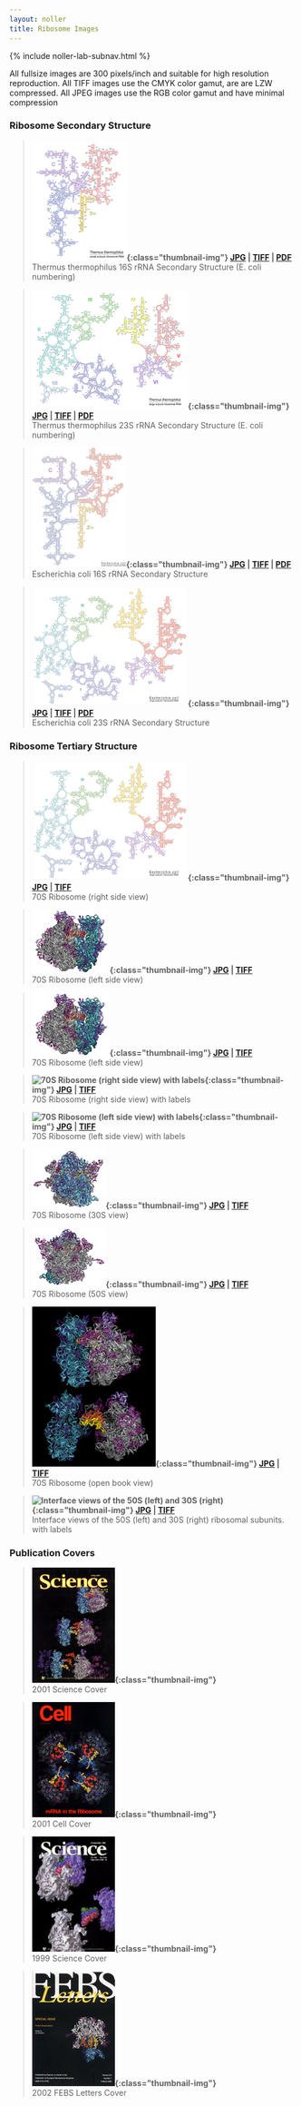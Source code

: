 ```yaml
---
layout: noller
title: Ribosome Images
---
```



{% include noller-lab-subnav.html %} 


All fullsize images are 300 pixels/inch and suitable for high resolution reproduction. All TIFF images use the CMYK color gamut, are are LZW compressed. All JPEG images use the RGB color gamut and have minimal compression

### **Ribosome Secondary Structure**

> **![Thermus thermophilus 16S](images/figs/thermus_16s_2ndry.gif){:class="thumbnail-img"} [JPG](images/figs/thermus_16s_2ndry.jpg) | [TIFF](images/figs/thermus_16s_2ndry.tif) | [PDF](images/figs/thermus_16s_2ndry.pdf)**<br/>
Thermus thermophilus 16S rRNA Secondary Structure 
(E. coli numbering) 

> **![Thermus thermophilus 23S](images/figs/thermus_23s_2ndry.gif){:class="thumbnail-img"} [JPG](images/figs/thermus_23s_2ndry.jpg) | [TIFF](images/figs/thermus_23s_2ndry.tif) | [PDF](images/figs/thermus_23s_2ndry.pdf)**<br/>
Thermus thermophilus 23S 
rRNA Secondary Structure 
(E. coli numbering) 

> **![Escherichia coli 16S](images/figs/ecoli_16s.gif){:class="thumbnail-img"} [JPG](images/figs/ecoli_16s.jpg) | [TIFF](images/figs/ecoli_16s.tif) | [PDF](images/figs/ecoli_16s.pdf)**<br/>
Escherichia coli 16S 
rRNA Secondary Structure 

> **![Escherichia coli 23S](images/figs/ecoli_23s.gif){:class="thumbnail-img"} [JPG](images/figs/ecoli_23s.jpg) | [TIFF](images/figs/ecoli_23s.tif) | [PDF](images/figs/ecoli_23s.pdf)**<br/>
Escherichia coli 23S 
rRNA Secondary Structure 

### **Ribosome Tertiary Structure**

> **![70S Ribosome (right side view)](images/figs/ecoli_23s.gif){:class="thumbnail-img"} [JPG](images/figs/70s_atrna_nolabels.jpg) | [TIFF](images/figs/70s_atrna_cymk_nolabels.tif)**<br/>
70S Ribosome (right side view)

> **![70S Ribosome (left side view)](images/figs/70s_etrna_nolabels_sm.gif){:class="thumbnail-img"} [JPG](images/figs/70s_etrna_nolabels.jpg) | [TIFF](images/figs/70s_etrna_cymk_nolabels.tif)**<br/>
70S Ribosome (left side view)

> **![70S Ribosome (left side view)](images/figs/70s_etrna_nolabels_sm.gif){:class="thumbnail-img"} [JPG](images/figs/70s_etrna_nolabels.jpg) | [TIFF](images/figs/70s_etrna_cymk_nolabels.tif)**<br/>
70S Ribosome (left side view)

> **![70S Ribosome (right side view) 
with labels](images/figs/70s_atrna_labels_sm.gif){:class="thumbnail-img"} [JPG](images/figs/70s_atrna_labels.jpg) | [TIFF](images/figs/70s_atrna_cmyk_labels.tif)**<br/>
70S Ribosome (right side view) 
with labels

> **![70S Ribosome (left side view) 
with labels](images/figs/70s_etrna_labels_sm.gif){:class="thumbnail-img"} [JPG](images/figs/70s_etrna_cmyk_labels.jpg) | [TIFF](images/figs/70s_etrna_cmyk_labels.tif)**<br/>
70S Ribosome (left side view) 
with labels

> **![70S Ribosome (30S view)](images/figs/70s_30s_nolabels_sm.gif){:class="thumbnail-img"} [JPG](images/figs/70s_30s_cymk_nolabels.jpg) | [TIFF](images/figs/70s_30s_cymk_nolabels.tif)**<br/>
70S Ribosome (30S view) 

> **![70S Ribosome (50S view) ](images/figs/70s_50s_nolabels_sm.gif){:class="thumbnail-img"} [JPG](images/figs/70s_50s_cymk_nolabels.jpg) | [TIFF](images/figs/70s_50s_cymk_nolabels.tif)**<br/>
70S Ribosome (50S view)


> **![70S Ribosome (open book view)](images/figs/70s_openbook_nolabels_sm.gif){:class="thumbnail-img"} [JPG](images/figs/70s_openbook_nolabels.jpg) | [TIFF](images/figs/70s_openbook_nolabels.tif)**<br/>
70S Ribosome (open book view)

> **![Interface views of the 
50S (left) and 30S (right)](images/figs/50s_30s_labels_sm.gif){:class="thumbnail-img"} [JPG](images/figs/50s_30s_labels.jpg) | [TIFF](images/figs/50s_30s_labels.tif)**<br/>
Interface views of the 
50S (left) and 30S (right) 
ribosomal subunits. 
with labels 

### **Publication Covers**

> **![2001 Science Cover](images/figs/sciencecover_2001_sm.jpg){:class="thumbnail-img"}**<br/>
2001 Science Cover 

> **![2001 Cell Cover ](images/figs/cellcover_sm.jpg){:class="thumbnail-img"}**<br/>
2001 Cell Cover 

> **![1999 Science Cover](images/figs/sciencecover_1999_sm.jpg){:class="thumbnail-img"}**<br/>
1999 Science Cover  

> **![2002 FEBS Letters Cover ](images/figs/febscover_sm.jpg){:class="thumbnail-img"}**<br/>
2002 FEBS Letters Cover 
   
   